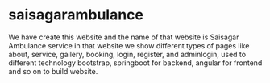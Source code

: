 # saisagarambulance
We have create this website and the name of that website is Saisagar Ambulance service in that website we show different types of pages like about, service, gallery, booking, login, register, and adminlogin, used to different technology bootstrap, springboot for backend, angular for frontend and so on to build website. 

